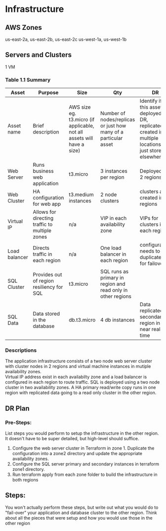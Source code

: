 # Infrastructure

## AWS Zones
us-east-2a, us-east-2b, us-east-2c
us-west-1a, us-west-1b

## Servers and Clusters
1 VM 

### Table 1.1 Summary
| Asset      | Purpose           | Size                                                                   | Qty                                                             | DR                                                                                                           |
|------------|-------------------|------------------------------------------------------------------------|-----------------------------------------------------------------|--------------------------------------------------------------------------------------------------------------|
| Asset name | Brief description | AWS size eg. t3.micro (if applicable, not all assets will have a size) | Number of nodes/replicas or just how many of a particular asset | Identify if this asset is deployed to DR, replicated, created in multiple locations or just stored elsewhere |
| Web Server | Runs business web application | t3.micro | 3 instances per region | Deployed in 2 regions | 
| Web Cluster | HA configuration for web app | t3.medium instances | 2 node clusters | clusters are created in 2 regions |
| Virtual IP | Allows for directing traffic to multiple zones | n/a | VIP in each availability zone | VIPs for clusters in each region |
| Load balancer | Directs traffic in each region | n/a | One load balancer in each region | configuration needs to be duplicated for failover |
| SQL Cluster | Provides out of region resiliency for SQL | t3.micro | SQL runs as primary in region and read only in other regions |
| SQL Data | Data stored in the database | db.t3.micro | 4 db instances | Data replicated to secondary region in near real time |

### Descriptions
The application infrastructure consists of a two node web server cluster with cluster nodes in 2 regions and virtual machine instances in mutiple availability zones.  
Virtual IP address exist in each availabilty zone and a load balancer is configured in each region to route traffic.
SQL is deployed using a two node cluster in two availability zones.  A HA primary read/write copy runs in one region with replicated data going to a read only cluster in the other region. 


## DR Plan
### Pre-Steps:
List steps you would perform to setup the infrastructure in the other region. It doesn't have to be super detailed, but high-level should suffice.
1.  Configure the web server cluster in Terraform in zone 1.  Duplicate the configuration into a zone2 directory and update the appropriate availability zones.
2.  Configure the SQL server primary and secondary instances in terraform zone1 directory.
3.  Run terraform apply from each zone folder to build the infrastructure in both regions


## Steps:
You won't actually perform these steps, but write out what you would do to "fail-over" your application and database cluster to the other region. Think about all the pieces that were setup and how you would use those in the other region